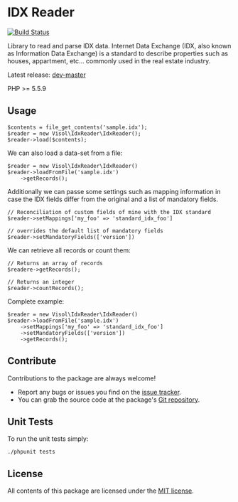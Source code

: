 IDX Reader
==========

[![Build Status](https://travis-ci.org/visol/idx-reader.svg?branch=1.1.0)](https://travis-ci.org/visol/idx-reader)

Library to read and parse IDX data. Internet Data Exchange (IDX, also known as Information Data Exchange) is a standard to describe properties such as houses, appartment, etc... commonly used in the real estate industry.

Latest release: [dev-master](https://packagist.org/packages/visol/idx-reader#dev-master)

PHP >= 5.5.9

Usage
-----

    $contents = file_get_contents('sample.idx');
    $reader = new Visol\IdxReader\IdxReader();
    $reader->load($contents);

We can also load a data-set from a file:

    $reader = new Visol\IdxReader\IdxReader()
    $reader->loadFromFile('sample.idx')
        ->getRecords();


Additionally we can passe some settings such as mapping information in case the IDX fields differ from the original and a list of mandatory fields.

    // Reconciliation of custom fields of mine with the IDX standard
    $reader->setMappings['my_foo' => 'standard_idx_foo']

    // overrides the default list of mandatory fields
    $reader->setMandatoryFields(['version'])

We can retrieve all records or count them:

    // Returns an array of records
    $readere->getRecords();

    // Returns an integer
    $reader->countRecords();

Complete example:

    $reader = new Visol\IdxReader\IdxReader()
    $reader->loadFromFile('sample.idx')
        ->setMappings['my_foo' => 'standard_idx_foo']
        ->setMandatoryFields(['version'])
        ->getRecords();

Contribute
----------

Contributions to the package are always welcome!

* Report any bugs or issues you find on the [issue tracker].
* You can grab the source code at the package's [Git repository].

Unit Tests
----------

To run the unit tests simply:

```
./phpunit tests
```

License
-------

All contents of this package are licensed under the [MIT license].

[Composer]: https://getcomposer.org
[issue tracker]: https://github.com/visol/idx-reader
[Git repository]: https://github.com/visol/idx-reader
[MIT license]: LICENSE
[`IdxReader`]: src/IdxReader.php
